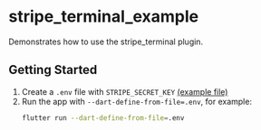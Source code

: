 # stripe_terminal_example

Demonstrates how to use the stripe_terminal plugin.

## Getting Started

1. Create a `.env` file with `STRIPE_SECRET_KEY` [(example file)](.env-example)
2. Run the app with `--dart-define-from-file=.env`, for example:
    ```bash
    flutter run --dart-define-from-file=.env
    ```
